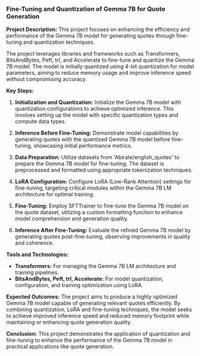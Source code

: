 ### Fine-Tuning and Quantization of Gemma 7B for Quote Generation

**Project Description:**
This project focuses on enhancing the efficiency and performance of the Gemma 7B model for generating quotes through fine-tuning and quantization techniques.

The project leverages libraries and frameworks such as Transformers, BitsAndBytes, Peft, trl, and Accelerate to fine-tune and quantize the Gemma 7B model. The model is initially quantized using 4-bit quantization for model parameters, aiming to reduce memory usage and improve inference speed without compromising accuracy.

**Key Steps:**
1. **Initialization and Quantization:** Initialize the Gemma 7B model with quantization configurations to achieve optimized inference. This involves setting up the model with specific quantization types and compute data types.
   
2. **Inference Before Fine-Tuning:** Demonstrate model capabilities by generating quotes with the quantized Gemma 7B model before fine-tuning, showcasing initial performance metrics.

3. **Data Preparation:** Utilize datasets from 'Abirate/english_quotes' to prepare the Gemma 7B model for fine-tuning. The dataset is preprocessed and formatted using appropriate tokenization techniques.

4. **LoRA Configuration:** Configure LoRA (Low-Rank Attention) settings for fine-tuning, targeting critical modules within the Gemma 7B LM architecture for optimal training.

5. **Fine-Tuning:** Employ SFTTrainer to fine-tune the Gemma 7B model on the quote dataset, utilizing a custom formatting function to enhance model comprehension and generation quality.

6. **Inference After Fine-Tuning:** Evaluate the refined Gemma 7B model by generating quotes post-fine-tuning, observing improvements in quality and coherence.

**Tools and Technologies:**
- **Transformers:** For managing the Gemma 7B LM architecture and training pipelines.
- **BitsAndBytes, Peft, trl, Accelerate:** For model quantization, configuration, and training optimization using LoRA.

**Expected Outcomes:**
The project aims to produce a highly optimized Gemma 7B model capable of generating relevant quotes efficiently. By combining quantization, LoRA and fine-tuning techniques, the model seeks to achieve improved inference speed and reduced memory footprint while maintaining or enhancing quote generation quality.

**Conclusion:**
This project demonstrates the application of quantization and fine-tuning to enhance the performance of the Gemma 7B model in practical applications like quote generation.

